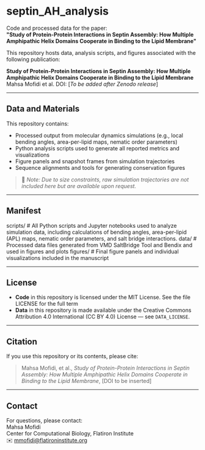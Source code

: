 # septin_AH_analysis

Code and processed data for the paper:  
**"Study of Protein-Protein Interactions in Septin Assembly: How Multiple Amphipathic Helix Domains Cooperate in Binding to the Lipid Membrane"**

This repository hosts data, analysis scripts, and figures associated with the following publication:

**Study of Protein-Protein Interactions in Septin Assembly: How Multiple Amphipathic Helix Domains Cooperate in Binding to the Lipid Membrane**  
Mahsa Mofidi et al.
DOI: [*To be added after Zenodo release*]

---

## Data and Materials

This repository contains:
- Processed output from molecular dynamics simulations (e.g., local bending angles, area-per-lipid maps, nematic order parameters)
- Python analysis scripts used to generate all reported metrics and visualizations
- Figure panels and snapshot frames from simulation trajectories
- Sequence alignments and tools for generating conservation figures

> 🔗 *Note: Due to size constraints, raw simulation trajectories are not included here but are available upon request.*

---

## Manifest

scripts/ # All Python scripts and Jupyter notebooks used to analyze simulation data, including calculations of bending angles, area-per-lipid (APL) maps, nematic order parameters, and salt bridge interactions.
data/ # Processed data files generated from VMD SaltBridge Tool and Bendix and used in figures and plots
figures/ # Final figure panels and individual visualizations included in the manuscript

---

## License

- **Code** in this repository is licensed under the MIT License. See the file LICENSE for the full term
- **Data** in this repository is made available under the Creative Commons Attribution 4.0 International (CC BY 4.0) License — see `DATA_LICENSE`.

---

## Citation

If you use this repository or its contents, please cite:

> Mahsa Mofidi, et al., *Study of Protein-Protein Interactions in Septin Assembly: How Multiple Amphipathic Helix Domains Cooperate in Binding to the Lipid Membrane*, [DOI to be inserted]

---

## Contact

For questions, please contact:  
Mahsa Mofidi  
Center for Computational Biology, Flatiron Institute  
✉️ mmofidi@flatironinstitute.org



